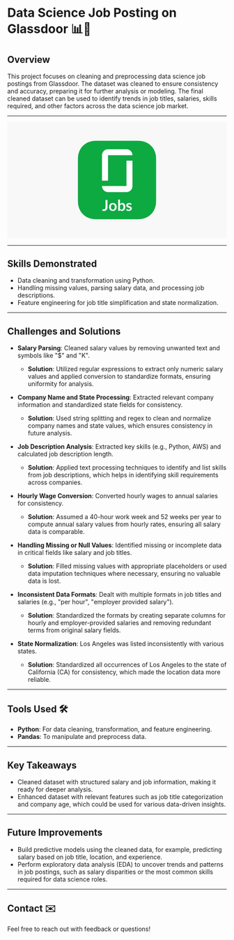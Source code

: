 # Data Science Job Posting on Glassdoor 📊💼

## **Overview**  
This project focuses on cleaning and preprocessing data science job postings from Glassdoor. The dataset was cleaned to ensure consistency and accuracy, preparing it for further analysis or modeling. The final cleaned dataset can be used to identify trends in job titles, salaries, skills required, and other factors across the data science job market.

---

![Glassdoor Dataset](https://github.com/Naveennnkumar-Bit/Glassdoor-Data-Science-Jobs-Tranformation_Python/blob/main/GD.jpg)

---

## **Skills Demonstrated**  
- Data cleaning and transformation using Python.  
- Handling missing values, parsing salary data, and processing job descriptions.  
- Feature engineering for job title simplification and state normalization.

---

## **Challenges and Solutions**  

- **Salary Parsing**: Cleaned salary values by removing unwanted text and symbols like "$" and "K".  
  - **Solution**: Utilized regular expressions to extract only numeric salary values and applied conversion to standardize formats, ensuring uniformity for analysis.

- **Company Name and State Processing**: Extracted relevant company information and standardized state fields for consistency.  
  - **Solution**: Used string splitting and regex to clean and normalize company names and state values, which ensures consistency in future analysis.

- **Job Description Analysis**: Extracted key skills (e.g., Python, AWS) and calculated job description length.  
  - **Solution**: Applied text processing techniques to identify and list skills from job descriptions, which helps in identifying skill requirements across companies.

- **Hourly Wage Conversion**: Converted hourly wages to annual salaries for consistency.  
  - **Solution**: Assumed a 40-hour work week and 52 weeks per year to compute annual salary values from hourly rates, ensuring all salary data is comparable.

- **Handling Missing or Null Values**: Identified missing or incomplete data in critical fields like salary and job titles.  
  - **Solution**: Filled missing values with appropriate placeholders or used data imputation techniques where necessary, ensuring no valuable data is lost.

- **Inconsistent Data Formats**: Dealt with multiple formats in job titles and salaries (e.g., "per hour", "employer provided salary").  
  - **Solution**: Standardized the formats by creating separate columns for hourly and employer-provided salaries and removing redundant terms from original salary fields.

- **State Normalization**: Los Angeles was listed inconsistently with various states.  
  - **Solution**: Standardized all occurrences of Los Angeles to the state of California (CA) for consistency, which made the location data more reliable.

---

## **Tools Used** 🛠️  
- **Python**: For data cleaning, transformation, and feature engineering.  
- **Pandas**: To manipulate and preprocess data.

---

## **Key Takeaways**  
- Cleaned dataset with structured salary and job information, making it ready for deeper analysis.  
- Enhanced dataset with relevant features such as job title categorization and company age, which could be used for various data-driven insights.

---

## **Future Improvements**  
- Build predictive models using the cleaned data, for example, predicting salary based on job title, location, and experience.  
- Perform exploratory data analysis (EDA) to uncover trends and patterns in job postings, such as salary disparities or the most common skills required for data science roles.

---

## **Contact** ✉️  
Feel free to reach out with feedback or questions!
